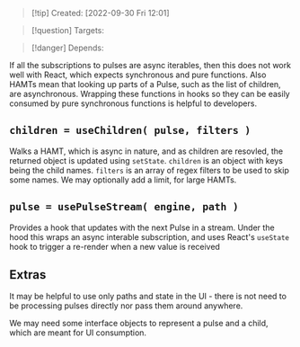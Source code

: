 >[!tip] Created: [2022-09-30 Fri 12:01]

>[!question] Targets: 

>[!danger] Depends: 

If all the subscriptions to pulses are async iterables, then this does not work well with React, which expects synchronous and pure functions.  Also HAMTs mean that looking up parts of a Pulse, such as the list of children, are asynchronous.  Wrapping these functions in hooks so they can be easily consumed by pure synchronous functions is helpful to developers.

## `children = useChildren( pulse, filters )`
Walks a HAMT, which is async in nature, and as children are resovled, the returned object is updated using `setState`.  `children` is an object with keys being the child names.  `filters` is an array of regex filters to be used to skip some names.  We may optionally add a limit, for large HAMTs.


## `pulse = usePulseStream( engine, path )`
Provides a hook that updates with the next Pulse in a stream.  Under the hood this wraps an async interable subscription, and uses React's `useState` hook to trigger a re-render when a new value is received

## Extras
It may be helpful to use only paths and state in the UI - there is not need to be processing pulses directly nor pass them around anywhere.  

We may need some interface objects to represent a pulse and a child, which are meant for UI consumption.